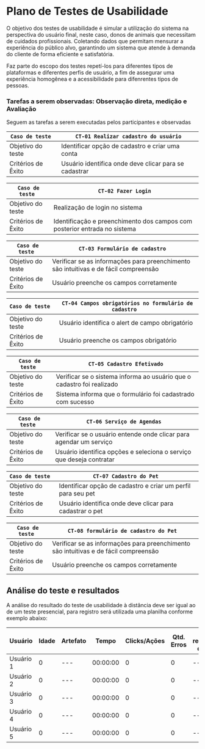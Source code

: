 # Plano de Testes de Usabilidade

O objetivo dos testes de usabilidade é simular a utilização do sistema na perspectiva do usuário final, neste caso, donos de animais que necessitam de cuidados profissionais. Coletando dados que permitam mensurar a experiência do público alvo, garantindo um sistema que atende à demanda do cliente de forma eficiente e satisfatória.

Faz parte do escopo dos testes repetí-los para diferentes tipos de plataformas e diferentes perfis de usuário, a fim de assegurar uma experiência homogênea e a acessibilidade para difenrentes tipos de pessoas.

### Tarefas a serem observadas: Observação direta, medição e Avaliação

Seguem as tarefas a serem executadas pelos participantes e observadas


| `Caso de teste ` | ` CT-01 Realizar cadastro do usuário `                    | 
|--------------------|--------------------------------------------------------| 
| Objetivo do teste            | Identificar opção de cadastro e criar uma conta                |  
| Critérios de Êxito           | Usuário identifica onde deve clicar para se cadastrar| 

| `Caso de teste ` | ` CT-02 Fazer Login `                   | 
|--------------------|--------------------------------------------------------| 
| Objetivo do teste            | Realização de login no sistema                   |  
| Critérios de Êxito           | Identificação e preenchimento dos campos com posterior entrada no sistema| 

| `Caso de teste ` | ` CT-03 Formulário de cadastro  `                    | 
|--------------------|--------------------------------------------------------| 
| Objetivo do teste            | Verificar se as informações para preenchimento são intuitivas e de fácil compreensão |  
| Critérios de Êxito           | Usuário preenche os campos corretamente  | 

| `Caso de teste ` | ` CT-04 Campos obrigatórios no formulário de cadastro   `                    | 
|--------------------|--------------------------------------------------------| 
| Objetivo do teste            | Usuário identifica o alert de campo obrigatório                    |  
| Critérios de Êxito           | Usuário preenche os campos obrigatório|

| `Caso de teste ` | ` CT-05 Cadastro Efetivado `                    | 
|--------------------|--------------------------------------------------------| 
| Objetivo do teste            | Verificar se o sistema informa ao usuário que o cadastro foi realizado                  |  
| Critérios de Êxito           | Sistema informa que o formulário foi cadastrado com sucesso| 

| `Caso de teste ` | ` CT-06 Serviço de Agendas  `                    | 
|--------------------|--------------------------------------------------------| 
| Objetivo do teste            | Verificar se o usuário entende onde clicar para agendar um serviço                 |  
| Critérios de Êxito           | Usuário identifica opções e seleciona o serviço que deseja contratar| 

| `Caso de teste ` | ` CT-07 Cadastro do Pet  `                    | 
|--------------------|--------------------------------------------------------| 
| Objetivo do teste            | Identificar opção de cadastro e criar um perfil para seu pet                 |  
| Critérios de Êxito           | Usuário identifica onde deve clicar para cadastrar o pet| 

| `Caso de teste ` | ` CT-08 formulário de cadastro do Pet  `                    | 
|--------------------|--------------------------------------------------------| 
| Objetivo do teste            | Verificar se as informações para preenchimento são intuitivas e de fácil compreensão|  
| Critérios de Êxito           | Usuário preenche os campos corretamente  | 

## Análise do teste e resultados

A análise do resultado do teste de usabilidade à distância deve ser igual ao de um teste presencial, para registro será utilizada uma planilha conforme exemplo abaixo:

| **Usuário** 	| **Idade** | **Artefato** 	| **Tempo** | **Clicks/Ações** | **Qtd. Erros** | **Se recuperou do erro** | **Comentários e observações** |
| --- 	| --- 	| --- 	| --- | ---  | --- | --- | --- |
| Usuário 1	| 0	| ---	| 00:00:00 | 0  | 0 | --- | --- |
| Usuário 2 | 0	| ---	| 00:00:00 | 0  | 0 | --- | --- |
| Usuário 3	| 0	| ---	| 00:00:00 | 0  | 0 | --- | --- |
| Usuário 4	| 0 | ---	| 00:00:00 | 0  | 0 | ---  | --- |
| Usuário 5	| 0	| ---	| 00:00:00 | 0  | 0 | --- | --- |


